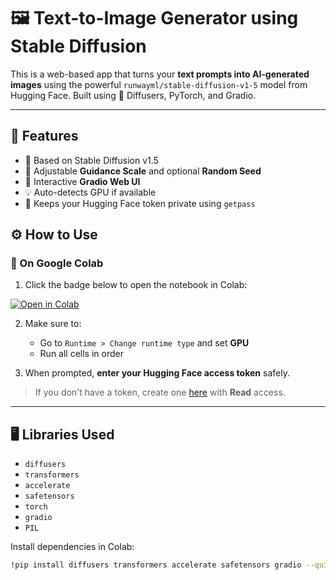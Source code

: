 # 🖼️ Text-to-Image Generator using Stable Diffusion

This is a web-based app that turns your **text prompts into AI-generated images** using the powerful `runwayml/stable-diffusion-v1-5` model from Hugging Face. Built using 🤗 Diffusers, PyTorch, and Gradio.

---

## 🚀 Features

- 🧠 Based on Stable Diffusion v1.5
- 🔧 Adjustable **Guidance Scale** and optional **Random Seed**
- 🎨 Interactive **Gradio Web UI**
- 💡 Auto-detects GPU if available
- 🔐 Keeps your Hugging Face token private using `getpass`


## ⚙️ How to Use

### 📍 On Google Colab

1. Click the badge below to open the notebook in Colab:

[![Open in Colab](https://colab.research.google.com/assets/colab-badge.svg)](https://colab.research.google.com/github/your-username/text-to-image-generator/blob/main/text_to_image.ipynb)

2. Make sure to:
   - Go to `Runtime > Change runtime type` and set **GPU**
   - Run all cells in order

3. When prompted, **enter your Hugging Face access token** safely.

> If you don't have a token, create one [here](https://huggingface.co/settings/tokens) with **Read** access.

---

## 🖥️ Libraries Used

- `diffusers`
- `transformers`
- `accelerate`
- `safetensors`
- `torch`
- `gradio`
- `PIL`

Install dependencies in Colab:

```bash
!pip install diffusers transformers accelerate safetensors gradio --quiet
